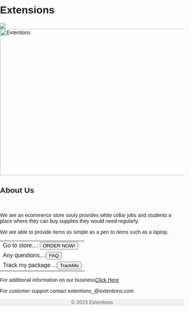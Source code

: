 <!doctype html> 
<html> 
<head> 
<title> extensions</title>
</head>
<body> 
<h1><stong> Extensions </stong></h1>
<img src="Extentions.jpg">
<img src="Extentions.jpg" alt="Extentions" width="600" height="400"> 
<h2><stong> About Us </strong></h2> 
<br>
<p>We are an ecommerce store souly provides white collar jobs and students a place
where they can buy supplies they would need regularly.</p>
<p> We are able to provide items as simple as a pen to items such as a laptop.</p>
<table>
<tr>
            <td>Go to store...: <button> ORDER NOW! </button></td>
          </tr>
 <tr><td>Any questions...:<button> FAQ </button></td></tr>
            <tr><td>Track my package...:<button> TrackMe </button></td></tr>
       
</table>

<p>For additional information on our business<a href="https://docs.google.com/presentation/d/1ViYh9IMRbPz4U24p-Laqe33--rXjtgE1hyIlxc6Tl8A/edit?usp=sharing">Click Here</a></p>
<p>For customer support contact extentions_@extentions.com</p>  
<footer>
    &copy; 2023 Extentions </footer>
<style>
        body {
            font-family: Arial, sans-serif;
            margin: 0;
            padding: 0;
            box-sizing: border-box;
        }

        header {
            background-color: #333;
            color: #fff;
            text-align: center;
            padding: 1em;
        }

        main {
            padding: 20px;
        }

       

    </style>
<style>
        body {
            display: flex;
            flex-direction: column;
            justify-content: center;
            align-items: center;
            height: 100vh;
            margin: 0;
        }

        /* Additional styling for your content */
        .content {
            text-align: center;
            width: 80%; /* Adjust the width as needed */
        }
    </style>
<style>
        /* Apply styles to your footer */
        footer {
            text-align: center;
            padding: 1px; /* Adjust the padding as needed */
            background-color: #f0f0f0; /* Add a background color if desired */
            font-size: 14px; /* Adjust the font size as needed */
            color: #666; /* Adjust the text color as needed */
        }
    </style>
</body>

</html>
